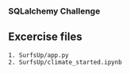 ### SQLalchemy Challenge

## Excercise files
    1. SurfsUp/app.py
    2. SurfsUp/climate_started.ipynb
